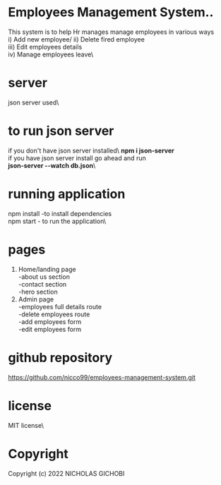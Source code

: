 # Employees Management System..

This system is to help Hr manages manage employees in various ways\
i) Add new employee/
ii) Delete fired employee\
iii) Edit employees details\
iv) Manage employees leave\


# server
 json server used\
   # **to run json server**
if you don't have json server installed\ 
   **npm i json-server**\
if you have json server install go ahead and run\
**json-server --watch db.json**\

# running application
npm install -to install dependencies\
npm start - to run the application\

# pages
1. Home/landing page\
   -about us section\
   -contact section\
   -hero section
2. Admin page\
   -employees full details route \
   -delete employees route\
   -add employees form\
   -edit employees form

# github repository

https://github.com/nicco99/employees-management-system.git

# license
MIT license\

# Copyright
Copyright (c) 2022 NICHOLAS GICHOBI